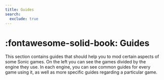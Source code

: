 ```yaml
---
title: Guides
search:
  exclude: true
---
```

<style>
  .md-content__button {
    display: none;
  }
</style>

# :fontawesome-solid-book: Guides

This section contains guides that should help you to mod certain aspects of some Sonic games. On the left you can see the games divided by the engine they use. In each engine, you can see common guides for every game using it, as well as more specific guides regarding a particular game.
